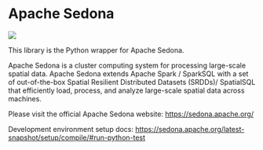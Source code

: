 # Apache Sedona

<img referrerpolicy="no-referrer-when-downgrade" src="https://static.scarf.sh/a.png?x-pxid=acc24e73-991b-4e92-8a6d-e33f333a645d" />

This library is the Python wrapper for Apache Sedona.

Apache Sedona is a cluster computing system for processing large-scale spatial data.
Apache Sedona extends Apache Spark / SparkSQL with a set of out-of-the-box Spatial Resilient Distributed Datasets (SRDDs)/ SpatialSQL that efficiently load, process, and analyze large-scale spatial data across machines.

Please visit the official Apache Sedona website:
https://sedona.apache.org/

Development environment setup docs: https://sedona.apache.org/latest-snapshot/setup/compile/#run-python-test
